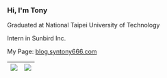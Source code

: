 ### Hi, I'm Tony

Graduated at National Taipei University of Technology

Intern in Sunbird Inc.

My Page: [blog.syntony666.com](https://blog.syntony666.com)

|[![](https://github-readme-stats.vercel.app/api/top-langs/?username=syntony666&layout=compact&theme=nord&count_private=true&card_width=400&langs_count=6&hide=stylus,scss)](https://github.com/syntony666)|[![](https://github-readme-stats.vercel.app/api?username=syntony666&theme=nord&show_icons=true&count_private=true&hide=contribs&line_height=24)](https://github.com/syntony666)|
|---|---|
